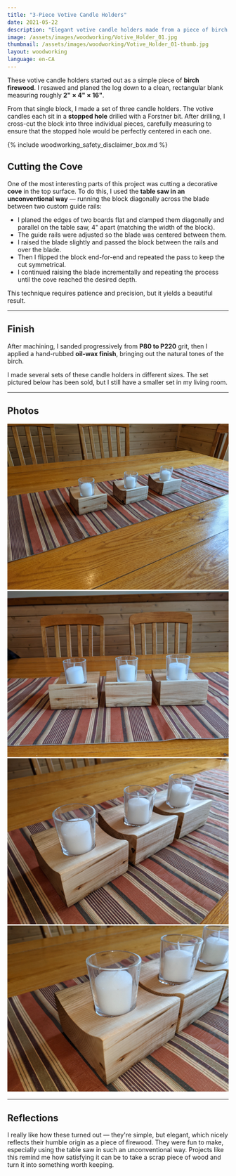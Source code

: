 ```yaml
---
title: "3-Piece Votive Candle Holders"
date: 2021-05-22
description: "Elegant votive candle holders made from a piece of birch firewood using table saw cove-cutting techniques."
image: /assets/images/woodworking/Votive_Holder_01.jpg
thumbnail: /assets/images/woodworking/Votive_Holder_01-thumb.jpg
layout: woodworking
language: en-CA
---
```


These votive candle holders started out as a simple piece of **birch firewood**. I resawed and planed the log down to a clean, rectangular blank measuring roughly **2" × 4" × 16"**.

From that single block, I made a set of three candle holders. The votive candles each sit in a **stopped hole** drilled with a Forstner bit. After drilling, I cross-cut the block into three individual pieces, carefully measuring to ensure that the stopped hole would be perfectly centered in each one.

{% include woodworking_safety_disclaimer_box.md %}

## Cutting the Cove

One of the most interesting parts of this project was cutting a decorative **cove** in the top surface. To do this, I used the **table saw in an unconventional way** — running the block diagonally across the blade between two custom guide rails:

- I planed the edges of two boards flat and clamped them diagonally and parallel on the table saw, 4" apart (matching the width of the block).
- The guide rails were adjusted so the blade was centered between them.
- I raised the blade slightly and passed the block between the rails and over the blade.
- Then I flipped the block end-for-end and repeated the pass to keep the cut symmetrical.
- I continued raising the blade incrementally and repeating the process until the cove reached the desired depth.

This technique requires patience and precision, but it yields a beautiful result.

---

## Finish

After machining, I sanded progressively from **P80 to P220** grit,
then I applied a hand-rubbed **oil-wax finish**, bringing out the natural tones of the birch.

I made several sets of these candle holders in different sizes. The set pictured below has been sold, but I still have a smaller set in my living room.

---

## Photos

<div class="row row-cols-1 row-cols-md-2 g-4 my-3">

  <div class="col">
    <a href="/assets/images/woodworking/Votive_Holder_01-01.jpg"><img
       title="Votive candle holders made from birch with coved tops."
       class="img-fluid rounded shadow-sm"
       src="/assets/images/woodworking/Votive_Holder_01-01.jpg"
       alt="Votive candle holders made from birch with coved tops."></a>
  </div>

  <div class="col">
    <a href="/assets/images/woodworking/Votive_Holder_01-02.jpg"><img
       title="Top view showing the stopped holes and symmetrical cove detail."
       class="img-fluid rounded shadow-sm"
       src="/assets/images/woodworking/Votive_Holder_01-02.jpg"
       alt="Top view showing the stopped holes and symmetrical cove detail."></a>
  </div>

  <div class="col">
    <a href="/assets/images/woodworking/Votive_Holder_01-03.jpg"><img
       title="Side angle showing grain and clean edges."
       class="img-fluid rounded shadow-sm"
       src="/assets/images/woodworking/Votive_Holder_01-03.jpg"
       alt="Side angle showing grain and clean edges."></a>
  </div>

  <div class="col">
    <a href="/assets/images/woodworking/Votive_Holder_01-04.jpg"><img
       title="Finished set of three birch candle holders."
       class="img-fluid rounded shadow-sm"
       src="/assets/images/woodworking/Votive_Holder_01-04.jpg"
       alt="Finished set of three birch candle holders."></a>
  </div>

</div>

---

## Reflections

I really like how these turned out — they're simple, but elegant, which nicely reflects their humble origin as a piece of firewood. They were fun to make, especially using the table saw in such an unconventional way. Projects like this remind me how satisfying it can be to take a scrap piece of wood and turn it into something worth keeping.


